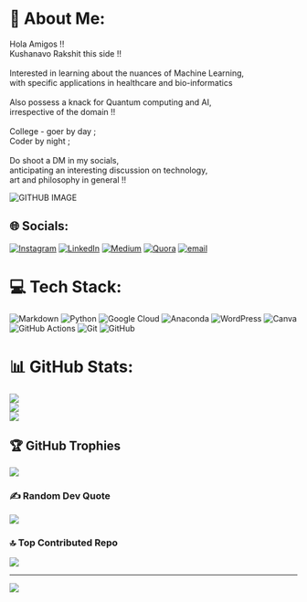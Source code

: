 
# 💫 About Me:
Hola Amigos !!<br>Kushanavo Rakshit this side !!<br><br>Interested in learning about the nuances of Machine Learning,<br>with specific applications in healthcare and bio-informatics <br><br>Also possess a knack for Quantum computing and AI,<br>irrespective of the domain !!<br><br>College - goer by day ;<br>Coder by night ;<br><br>Do shoot a DM in my socials,<br>anticipating an interesting discussion on technology, <br>art and philosophy in general !!

![GITHUB IMAGE](https://github.com/user-attachments/assets/50682ef9-1855-4592-9215-d9bea50939cd)


## 🌐 Socials:
[![Instagram](https://img.shields.io/badge/Instagram-%23E4405F.svg?logo=Instagram&logoColor=white)](https://instagram.com/https://www.instagram.com/.kushanavo./) [![LinkedIn](https://img.shields.io/badge/LinkedIn-%230077B5.svg?logo=linkedin&logoColor=white)](https://linkedin.com/in/http://www.linkedin.com/in/kushanavo-rakshit) [![Medium](https://img.shields.io/badge/Medium-12100E?logo=medium&logoColor=white)](https://medium.com/@https://medium.com/@bumba201921) [![Quora](https://img.shields.io/badge/Quora-%23B92B27.svg?logo=Quora&logoColor=white)](https://quora.com/profile/https://www.quora.com/profile/Kushanavo-Rakshit) [![email](https://img.shields.io/badge/Email-D14836?logo=gmail&logoColor=white)](mailto:bumba201921@gmail.com) 

# 💻 Tech Stack:
![Markdown](https://img.shields.io/badge/markdown-%23000000.svg?style=plastic&logo=markdown&logoColor=white) ![Python](https://img.shields.io/badge/python-3670A0?style=plastic&logo=python&logoColor=ffdd54) ![Google Cloud](https://img.shields.io/badge/GoogleCloud-%234285F4.svg?style=plastic&logo=google-cloud&logoColor=white) ![Anaconda](https://img.shields.io/badge/Anaconda-%2344A833.svg?style=plastic&logo=anaconda&logoColor=white) ![WordPress](https://img.shields.io/badge/WordPress-%23117AC9.svg?style=plastic&logo=WordPress&logoColor=white) ![Canva](https://img.shields.io/badge/Canva-%2300C4CC.svg?style=plastic&logo=Canva&logoColor=white) ![GitHub Actions](https://img.shields.io/badge/github%20actions-%232671E5.svg?style=plastic&logo=githubactions&logoColor=white) ![Git](https://img.shields.io/badge/git-%23F05033.svg?style=plastic&logo=git&logoColor=white) ![GitHub](https://img.shields.io/badge/github-%23121011.svg?style=plastic&logo=github&logoColor=white)
# 📊 GitHub Stats:
![](https://github-readme-stats.vercel.app/api?username=KushanavoRakshit&theme=radical&hide_border=false&include_all_commits=true&count_private=true)<br/>
![](https://github-readme-streak-stats.herokuapp.com/?user=KushanavoRakshit&theme=radical&hide_border=false)<br/>
![](https://github-readme-stats.vercel.app/api/top-langs/?username=KushanavoRakshit&theme=radical&hide_border=false&include_all_commits=true&count_private=true&layout=compact)

## 🏆 GitHub Trophies
![](https://github-profile-trophy.vercel.app/?username=KushanavoRakshit&theme=radical&no-frame=false&no-bg=false&margin-w=4)

### ✍ Random Dev Quote
![](https://quotes-github-readme.vercel.app/api?type=horizontal&theme=merko)

### 🔝 Top Contributed Repo
![](https://github-contributor-stats.vercel.app/api?username=KushanavoRakshit&limit=5&theme=radical&combine_all_yearly_contributions=true)

---
[![](https://visitcount.itsvg.in/api?id=KushanavoRakshit&icon=0&color=4)](https://visitcount.itsvg.in)

<!-- Proudly created with GPRM ( https://gprm.itsvg.in ) -->
